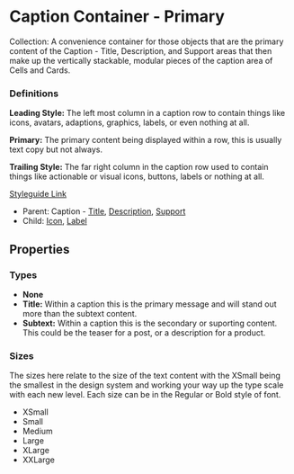 # Caption Container - Primary

Collection:  A convenience container for those objects that are the primary content of the Caption - Title, Description, and Support areas that then make up the vertically stackable, modular pieces of the caption area of Cells and Cards.

### Definitions

**Leading Style:** The left most column in a caption row to contain things like icons, avatars, adaptions, graphics, labels, or even nothing at all.

**Primary:** The primary content being displayed within a row, this is usually text copy but not always.

**Trailing Style:** The far right column in the caption row used to contain things like actionable or visual icons, buttons, labels or nothing at all.

[Styleguide Link](https://zpl.io/an3GR7x)

- Parent: Caption - [Title](https://github.com/able-app/docs/blob/26fef4dd60d663f49dd419ed514bd2b8d643c5ed/controls/%CE%B5%20elements/caption/cap-title.md), [Description](https://github.com/able-app/docs/blob/26fef4dd60d663f49dd419ed514bd2b8d643c5ed/controls/%CE%B5%20elements/caption/cap-descript.md), [Support](https://github.com/able-app/docs/blob/26fef4dd60d663f49dd419ed514bd2b8d643c5ed/controls/%CE%B5%20elements/caption/cap-support.md)
- Child:  [Icon](https://github.com/able-app/docs/blob/26fef4dd60d663f49dd419ed514bd2b8d643c5ed/controls/%CE%B5%20elements/icon/icon.md), [Label](https://github.com/able-app/docs/blob/26fef4dd60d663f49dd419ed514bd2b8d643c5ed/controls/%CE%B5%20elements/label.md)

## Properties

### Types

- **None**
- **Title:** Within a caption this is the primary message and will stand out more than the subtext content.
- **Subtext:**  Within a caption this is the secondary or suporting content.  This could be the teaser for a post, or a description for a product.

### Sizes

The sizes here relate to the size of the text content with the XSmall being the smallest in the design system and working your way up the type scale with each new level.  Each size can be in the Regular or Bold style of font.

- XSmall
- Small
- Medium
- Large
- XLarge
- XXLarge